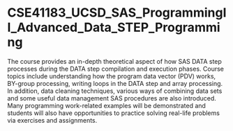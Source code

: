 # CSE41183_UCSD_SAS_ProgrammingII_Advanced_Data_STEP_Programming
The course provides an in-depth theoretical aspect of how SAS DATA step processes during the DATA step compilation and execution phases. Course topics include understanding how the program data vector (PDV) works, BY-group processing, writing loops in the DATA step and array processing. In addition, data cleaning techniques, various ways of combining data sets and some useful data management SAS procedures are also introduced. Many programming work-related examples will be demonstrated and students will also have opportunities to practice solving real-life problems via exercises and assignments. 
